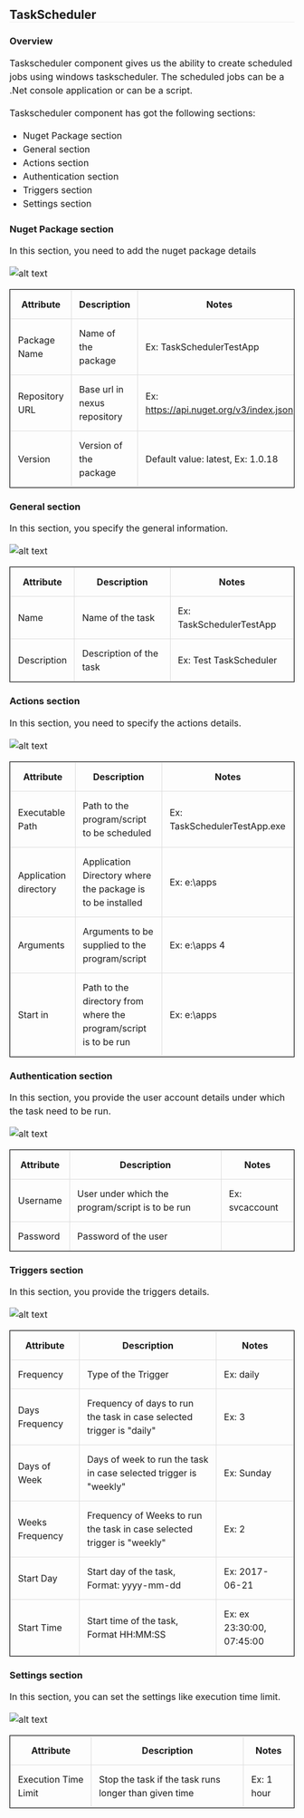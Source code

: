 <style>

table {
    border-collapse: collapse;
    border-spacing: 0;
    border:1px solid #000000;
}

th, td {
    border:1px solid #ddd;
    padding: 13px;
}

h2, h3, p, li, table {
  font-family: -apple-system, BlinkMacSystemFont, "Segoe UI", helvetica, Arial, sans-serif;
}

h2 {
  font-size: 1.5em;
  border-bottom: 1px solid #eee;
}

p, li, table {
  font-size: 16px;
  line-height: 1.5;
  box-sizing: border-box;
}

</style>

## TaskScheduler

### Overview

Taskscheduler component gives us the ability to create scheduled jobs using windows taskscheduler. The scheduled jobs can be a .Net console application or can be a script.

Taskscheduler component has got the following sections:

* Nuget Package section
* General section
* Actions section
* Authentication section
* Triggers section
* Settings section

### Nuget Package section

In this section, you need to add the nuget package details

![alt text](Nuget-Package-section.png)

Attribute              | Description                                                          | Notes
---------              |-------------                                                         |-----  
Package Name           | Name of the package                                                  | Ex: TaskSchedulerTestApp
Repository URL         | Base url in nexus repository                                         | Ex: https://api.nuget.org/v3/index.json
Version                | Version of the package                                               | Default value: latest, Ex: 1.0.18

### General section

In this section, you specify the general information.

![alt text](General-section.png)

Attribute              | Description                                                          | Notes
---------              |-------------                                                         |-----  
Name                   | Name of the task                                                     | Ex: TaskSchedulerTestApp
Description            | Description of the task                                              | Ex: Test TaskScheduler

### Actions section

In this section, you need to specify the actions details.

![alt text](Actions-section.png)

Attribute              | Description                                                          | Notes
---------              |-------------                                                         |-----  
Executable Path        | Path to the program/script to be scheduled                                                                 | Ex: TaskSchedulerTestApp.exe
Application directory  | Application Directory where the package is to be installed           | Ex: e:\apps
Arguments              | Arguments to be supplied to the program/script                       | Ex: e:\apps 4
Start in               | Path to the directory from where the program/script is to be run     | Ex: e:\apps

### Authentication section

In this section, you provide the user account details under which the task need to be run.

![alt text](Authentication-section.png)

Attribute              | Description                                                          | Notes
---------              |-------------                                                         |-----  
Username               | User under which the program/script is to be run                     | Ex: svcaccount
Password               | Password of the user                                                 |

### Triggers section

In this section, you provide the triggers details.

![alt text](Triggers-section.png)

Attribute              | Description                                                          | Notes
---------              |-------------                                                         |-----  
Frequency              | Type of the Trigger                                                  | Ex: daily
Days Frequency         | Frequency of days to run the task in case selected trigger is "daily"  | Ex: 3
Days of Week           | Days of week to run the task in case selected trigger is "weekly"      | Ex: Sunday
Weeks Frequency        | Frequency of Weeks to run the task in case selected trigger is "weekly"                                    | Ex: 2
Start Day              | Start day of the task, Format: yyyy-mm-dd                              | Ex: 2017-06-21
Start Time             | Start time of the task, Format HH:MM:SS                                | Ex: ex 23:30:00, 07:45:00

### Settings section

In this section, you can set the settings like execution time limit.

![alt text](Settings-section.png)

Attribute              | Description                                                          | Notes
---------              |-------------                                                         |-----  
Execution Time Limit   | Stop the task if the task runs longer than given time                | Ex: 1 hour

